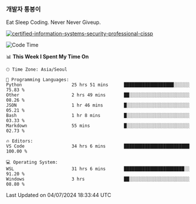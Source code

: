 ### 개발자 통붕이
Eat Sleep Coding.
Never Never Giveup.

[![certified-information-systems-security-professional-cissp](https://user-images.githubusercontent.com/44606727/157613689-acd84ec6-5f8f-4e79-89d9-a8d51f033634.png)](https://www.credly.com/badges/f394a010-85a0-450b-9136-8043af01d71c/public_url)

<!--START_SECTION:waka-->
![Code Time](http://img.shields.io/badge/Code%20Time-3%2C177%20hrs%2032%20mins-blue)

📊 **This Week I Spent My Time On** 

```text
🕑︎ Time Zone: Asia/Seoul

💬 Programming Languages: 
Python                   25 hrs 51 mins      ███████████████████░░░░░░   75.83 % 
Other                    2 hrs 49 mins       ██░░░░░░░░░░░░░░░░░░░░░░░   08.26 % 
JSON                     1 hr 46 mins        █░░░░░░░░░░░░░░░░░░░░░░░░   05.21 % 
Bash                     1 hr 8 mins         █░░░░░░░░░░░░░░░░░░░░░░░░   03.33 % 
Markdown                 55 mins             █░░░░░░░░░░░░░░░░░░░░░░░░   02.73 % 

🔥 Editors: 
VS Code                  34 hrs 6 mins       █████████████████████████   100.00 % 

💻 Operating System: 
WSL                      31 hrs 6 mins       ███████████████████████░░   91.20 % 
Windows                  3 hrs               ██░░░░░░░░░░░░░░░░░░░░░░░   08.80 % 
```


 Last Updated on 04/07/2024 18:33:44 UTC
<!--END_SECTION:waka-->
